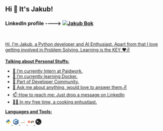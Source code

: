 ## Hi 👋 It's Jakub!

### LinkedIn profile ----> <a href="https://www.linkedin.com/in/jakub-bok-124957270/"><img alt="Jakub Bok" width="22px" src="https://cdn.jsdelivr.net/npm/simple-icons@v3/icons/linkedin.svg" />

<br />

Hi, I'm Jakub, a Python developer and AI Enthusiast. Apart from that I love getting involved in Problem Solving. Learning is the KEY ❤✌


**Talking about Personal Stuffs:**

- 🔭 I’m currently Intern at Paidwork.
- 🌱 I’m currently learning Docker.
- 👯 Part of Developer Community.
- 💬 Ask me about anything, would love to answer them.✌
- 📫 How to reach me: Just drop a message on LinkedIn
- 🧑‍🍳 In my free time, a cooking enhustiast.

**Languages and Tools:**


<code><img height="20" src="https://raw.githubusercontent.com/github/explore/80688e429a7d4ef2fca1e82350fe8e3517d3494d/topics/python/python.png"></code>
<code><img height="20" src="https://raw.githubusercontent.com/github/explore/80688e429a7d4ef2fca1e82350fe8e3517d3494d/topics/cpp/cpp.png"></code>
<code><img height="20" src="https://raw.githubusercontent.com/github/explore/80688e429a7d4ef2fca1e82350fe8e3517d3494d/topics/mysql/mysql.png"></code>
<code><img height="20" src="https://raw.githubusercontent.com/github/explore/80688e429a7d4ef2fca1e82350fe8e3517d3494d/topics/git/git.png"></code>
<code><img height="20" src="https://raw.githubusercontent.com/github/explore/80688e429a7d4ef2fca1e82350fe8e3517d3494d/topics/terminal/terminal.png"></code>
